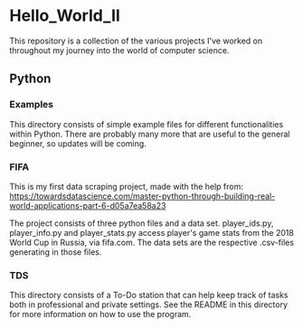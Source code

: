 # Hello_World_II

This repository is a collection of the various projects I've worked on throughout my journey into the world of computer science.

## Python

### Examples

This directory consists of simple example files for different functionalities within Python. There are probably many more that 
are useful to the general beginner, so updates will be coming. 

### FIFA
This is my first data scraping project, made with the help from:
https://towardsdatascience.com/master-python-through-building-real-world-applications-part-6-d05a7ea58a23

The project consists of three python files and a data set. player_ids.py, player_info.py and player_stats.py access player's 
game stats from the 2018 World Cup in Russia, via fifa.com. The data sets are the respective .csv-files generating in those 
files. 

### TDS
This directory consists of a To-Do station that can help keep track of tasks both in professional and private settings. See the 
README in this directory for more information on how to use the program.

